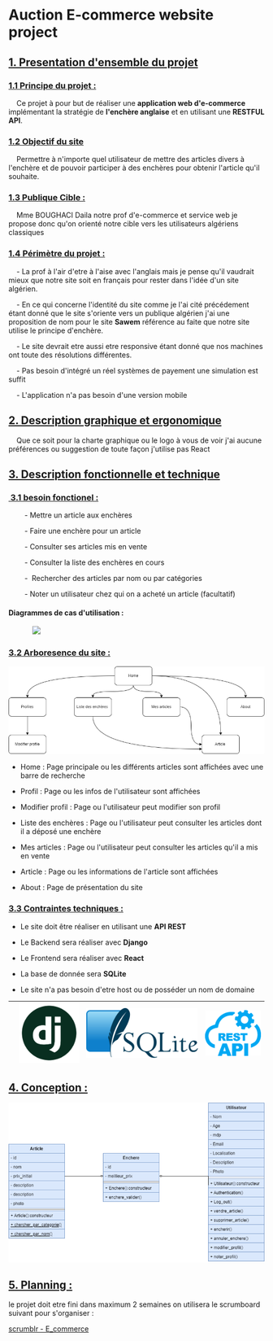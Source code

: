 # Auction E-commerce website project

## <u>1. Presentation d'ensemble du projet</u>

### <u>1.1 Principe du projet :</u>

    Ce projet à pour but de réaliser une **application web d'e-commerce** implémentant la stratégie de **l'enchère anglaise** et en utilisant une **RESTFUL API**. 

### <u>1.2 Objectif du site </u>

    Permettre à n'importe quel utilisateur de mettre des articles divers à l'enchère et de pouvoir participer à des enchères pour obtenir l'article qu'il souhaite.

### <u>1.3 Publique Cible :</u>

    Mme BOUGHACI Daila notre prof d'e-commerce et service web je propose donc qu'on orienté notre cible vers les utilisateurs algériens classiques

### <u>1.4 Périmètre du projet :</u>

    -  La prof à l'air d'etre à l'aise avec l'anglais mais je pense qu'il vaudrait mieux que notre site soit en français pour rester dans l'idée d'un site algérien. 

    -  En ce qui concerne l'identité du site comme je l'ai cité précédement étant donné que le site s'oriente vers un publique algérien j'ai une proposition de nom pour le site **Sawem** référence au faite que notre site utilise le principe d'enchère.

    -  Le site devrait etre aussi etre responsive étant donné que nos machines ont toute des résolutions différentes.

    -  Pas besoin d'intégré un réel systèmes de payement une simulation est suffit 

    -  L'application n'a pas besoin d'une version mobile

## <u>2. Description graphique et ergonomique</u>

    Que ce soit pour la charte graphique ou le logo à vous de voir j'ai aucune préférences ou suggestion de toute façon j'utilise pas React

## <u>3. Description fonctionnelle et technique</u>

### <u> 3.1 besoin fonctionel :</u>

        -  Mettre un article aux enchères

        -  Faire une enchère pour un article 

        -  Consulter ses articles mis en vente

        -  Consulter la liste des enchères  en cours

        -  Rechercher des articles par nom ou par catégories

        -  Noter un utilisateur chez qui on a acheté un article (facultatif)

#### Diagrammes de cas d'utilisation :

            ![](C:\Users\РА\Desktop\Sawem\Conception\use_case.png)

### <u>3.2 Arboresence du site :</u>

![arborescence.png](Conception\arborescence.png)

- Home : Page principale ou les différents articles sont affichées avec une barre de recherche 

- Profil : Page ou les infos de l'utilisateur sont affichées

- Modifier profil : Page ou l'utilisateur peut modifier son profil

- Liste des enchères : Page ou l'utilisateur peut consulter les articles dont il a déposé une enchère 

- Mes articles : Page ou l'utilisateur peut consulter les articles qu'il a mis en vente

- Article : Page ou les informations de l'article sont affichées

- About : Page de présentation du site 

### <u>3.3 Contraintes techniques :</u>

- Le site doit être réaliser en utilisant une **API REST**

- Le Backend sera réaliser avec **Django**

- Le Frontend sera réaliser avec **React**

- La base de donnée sera **SQLite**

- Le site n'a pas besoin d'etre host ou de posséder un nom de domaine

| <img src="file:///Conception/react.png" title="" alt="" width="485"> | ![](Conception\django.png) | ![](Conception\sqlite.png) | ![](Conception\rest-api.png) |
| -------------------------------------------------------------------- | -------------------------- | -------------------------- | ---------------------------- |

## 

## <u>4. Conception :</u>

![](Conception\Class.png)

## <u>5. Planning :</u>

le projet doit etre fini dans maximum 2 semaines on utilisera le scrumboard suivant pour s'organiser :

[scrumblr - E_commerce](http://scrumblr.ca/E_commerce)
